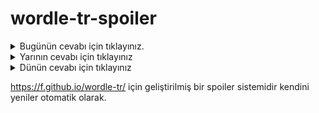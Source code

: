 # wordle-tr-spoiler

<details>
  <summary>Bugünün cevabı için tıklayınız.</summary>
  <br>
    <b> melce </b>
</details>

<details>
  <summary>Yarının cevabı için tıklayınız</summary>
  <br>
   <b> çamur </b>
</details>

<details>
  <summary>Dünün cevabı için tıklayınız </summary>
  <br>
  <b> hücre </b>
</details>

https://f.github.io/wordle-tr/ için geliştirilmiş bir spoiler sistemidir kendini yeniler otomatik olarak.

